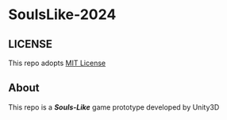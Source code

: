 # SoulsLike-2024

## LICENSE
This repo adopts [MIT License](https://spdx.org/licenses/MIT)

## About
This repo is a ***Souls-Like*** game prototype developed by Unity3D
